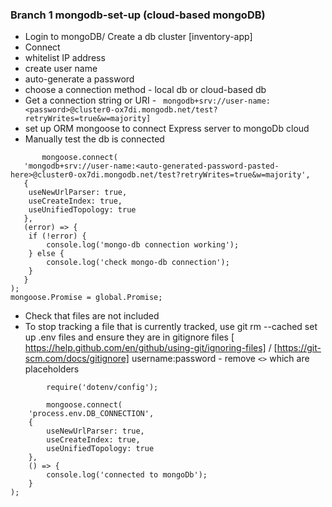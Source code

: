 ### Branch 1 mongodb-set-up (cloud-based mongoDB)
- Login to mongoDB/ Create a db cluster [inventory-app]
- Connect
- whitelist IP address
- create user name
- auto-generate a password
- choose a connection method - local db or cloud-based db
- Get a connection string or URI - ``` mongodb+srv://user-name:<password>@cluster0-ox7di.mongodb.net/test?retryWrites=true&w=majority]```
- set up ORM mongoose to connect Express server to mongoDb cloud
- Manually test the db is connected

```
       mongoose.connect(
   'mongodb+srv://user-name:<auto-generated-password-pasted-here>@cluster0-ox7di.mongodb.net/test?retryWrites=true&w=majority',
   {
   	useNewUrlParser: true,
   	useCreateIndex: true,
   	useUnifiedTopology: true
   },
   (error) => {
   	if (!error) {
   		console.log('mongo-db connection working');
   	} else {
   		console.log('check mongo-db connection');
   	}
   }
);
mongoose.Promise = global.Promise;
```

- Check that files are not included
- To stop tracking a file that is currently tracked, use git rm --cached
set up .env files and ensure they are in gitignore files [ https://help.github.com/en/github/using-git/ignoring-files] / [https://git-scm.com/docs/gitignore]
username:password - remove ```<>``` which are placeholders

```
        require('dotenv/config');

        mongoose.connect(
	'process.env.DB_CONNECTION',
	{
		useNewUrlParser: true,
		useCreateIndex: true,
		useUnifiedTopology: true
	},
	() => {
		console.log('connected to mongoDb');
	}
);
```

